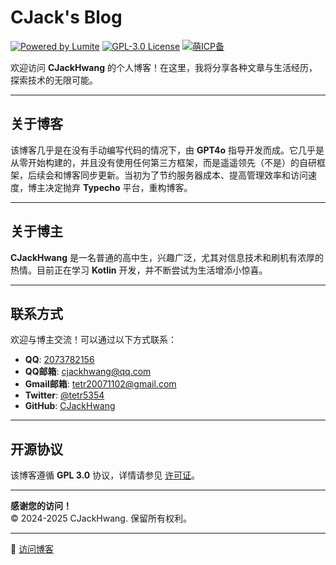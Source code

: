 # CJack's Blog
[![Powered by Lumite](https://img.shields.io/badge/Lumite-自研框架构建-FFFFFF?style=flat)](https://github.com/CJackHwang/Lumite)
[![GPL-3.0 License](https://img.shields.io/badge/license-GPL%203.0-blue.svg?style=flat)](https://www.gnu.org/licenses/gpl-3.0.html)
[![萌ICP备](https://img.shields.io/badge/%E8%90%8CICP%E5%A4%87-20241982-fa2484?style=flat)](https://icp.gov.moe/?keyword=20241982)

欢迎访问 **CJackHwang** 的个人博客！在这里，我将分享各种文章与生活经历，探索技术的无限可能。

---

## 关于博客

该博客几乎是在没有手动编写代码的情况下，由 **GPT4o** 指导开发而成。它几乎是从零开始构建的，并且没有使用任何第三方框架，而是遥遥领先（不是）的自研框架，后续会和博客同步更新。当初为了节约服务器成本、提高管理效率和访问速度，博主决定抛弃 **Typecho** 平台，重构博客。

---

## 关于博主

**CJackHwang** 是一名普通的高中生，兴趣广泛，尤其对信息技术和刷机有浓厚的热情。目前正在学习 **Kotlin** 开发，并不断尝试为生活增添小惊喜。

---

## 联系方式

欢迎与博主交流！可以通过以下方式联系：

- **QQ**: [2073782156](tencent://message/?uin=2073782156)
- **QQ邮箱**: [cjackhwang@qq.com](mailto:cjackhwang@qq.com)
- **Gmail邮箱**: [tetr20071102@gmail.com](mailto:tetr20071102@gmail.com)
- **Twitter**: [@tetr5354](https://twitter.com/tetr5354)
- **GitHub**: [CJackHwang](https://github.com/CJackHwang)

---

## 开源协议

该博客遵循 **GPL 3.0** 协议，详情请参见 [许可证](https://github.com/CJackHwang/Blog/blob/c3d797b986cf959a7a2faa005c19a2e3729e2c16/LICENSE)。

---

**感谢您的访问！**  
© 2024-2025 CJackHwang. 保留所有权利。

---

🔗 [访问博客](https://www.cjack.cfd/)